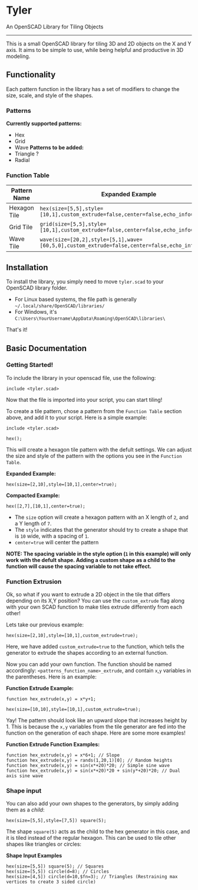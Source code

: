 # Tyler
An OpenSCAD Library for Tiling Objects
___
This is a small OpenSCAD library for tiling 3D and 2D objects on the X and Y axis. It aims to be simple to use, while being helpful and productive in 3D modeling. 

## Functionality
Each pattern function in the library has a set of modifiers to change the size, scale, and style of the shapes.

### Patterns
**Currently supported patterns:**
* Hex
* Grid
* Wave
**Patterns to be added:**
* Triangle ?
* Radial

### Function Table
| Pattern Name | Expanded Example                                                                                |
| ------------ | ----------------------------------------------------------------------------------------------- |
| Hexagon Tile | `hex(size=[5,5],style=[10,1],custom_extrude=false,center=false,echo_info=false);`               |
| Grid Tile    | `grid(size=[5,5],style=[10,1],custom_extrude=false,center=false,echo_info=false);`              |
| Wave Tile    | `wave(size=[20,2],style=[5,1],wave=[60,5,0],custom_extrude=false,center=false,echo_info=false)` |


## Installation
To install the library, you simply need to move `tyler.scad` to your OpenSCAD library folder.

* For Linux based systems, the file path is generally `~/.local/share/OpenSCAD/libraries/`
* For Windows, it's `C:\Users\YourUsername\AppData\Roaming\OpenSCAD\libraries\`

That's it!

## Basic Documentation
### Getting Started!

To include the library in your openscad file, use the following:
```openscad
include <tyler.scad>
```

Now that the file is imported into your script, you can start tiling!

To create a tile pattern, chose a pattern from the `Function Table` section above, and add it to your script. Here is a simple example:
```openscad
include <tyler.scad>

hex();
```
This will create a hexagon tile pattern with the defult settings. 
We can adjust the size and style of the pattern with the options you see in the `Function Table`.

**Expanded Example:**
```openscad
hex(size=[2,10],style=[10,1],center=true);
```
**Compacted Example:**
```openscad
hex([2,7],[10,1],center=true);
```

- The `size` option will create a hexagon pattern with an X length of `2`, and a Y length of `7`.
- The `style` indicates that the generator should try to create a shape that is `10` wide, with a spacing of `1`.
- `center=true` will center the pattern

**NOTE: The spacing variable in the style option (`1` in this example) will only work with the defult shape. Adding a custom shape as a child to the function will cause the spacing variable to not take effect.**

### Function Extrusion
Ok, so what if you want to extrude a 2D object in the tile that differs depending on its X,Y position?
You can use the `custom_extrude` flag along with your own SCAD function to make tiles extrude differently from each other!

Lets take our previous example:
```openscad
hex(size=[2,10],style=[10,1],custom_extrude=true);
```

Here, we have added `custom_extrude=true` to the function, which tells the generator to extrude the shapes according to an external function.

Now you can add your own function. The function should be named accordingly: `<patterns_function_name>_extrude`, and contain `x`,`y` variables in the parentheses. Here is an example:

**Function Extrude Example:**
```openscad
function hex_extrude(x,y) = x*y+1;

hex(size=[10,10],style=[10,1],custom_extrude=true);
```

Yay! The pattern should look like an upward slope that increases height by 1. This is because the `x,y` variables from the tile generator are fed into the function on the generation of each shape. Here are some more examples!

**Function Extrude Function Examples:**
```openscad
function hex_extrude(x,y) = x*6+1; // Slope
function hex_extrude(x,y) = rands(1,20,1)[0]; // Random heights
function hex_extrude(x,y) = sin(x*+20)*20; // Simple sine wave
function hex_extrude(x,y) = sin(x*+20)*20 + sin(y*+20)*20; // Dual axis sine wave
```

### Shape input

You can also add your own shapes to the generators, by simply adding them as a *child*:

```openscad
hex(size=[5,5],style=[7,5]) square(5);
```

The shape `square(5)` acts as the child to the hex generator in this case, and it is tiled instead of the regular hexagon. This can be used to tile other shapes like triangles or circles:

**Shape Input Examples**
```openscad
hex(size=[5,5]) square(5); // Squares
hex(size=[5,5]) circle(d=8); // Circles
hex(size=[4,5]) circle(d=10,$fn=3); // Triangles (Restraining max vertices to create 3 sided circle)
```